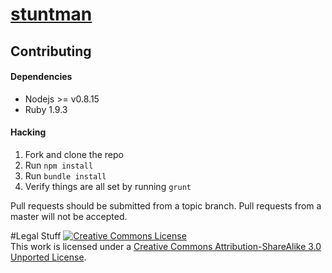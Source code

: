 [stuntman](http://gostuntman.com)
========

## Contributing


#### Dependencies
* Nodejs >= v0.8.15
* Ruby 1.9.3

#### Hacking
1. Fork and clone the repo
2. Run `npm install`
3. Run `bundle install`
4. Verify things are all set by running `grunt`

Pull requests should be submitted from a topic branch.  Pull requests from a master will not be accepted.


#Legal Stuff
<a rel="license" href="http://creativecommons.org/licenses/by-sa/3.0/"><img alt="Creative Commons License" style="border-width:0" src="http://i.creativecommons.org/l/by-sa/3.0/88x31.png" /></a><br />This work is licensed under a <a rel="license" href="http://creativecommons.org/licenses/by-sa/3.0/">Creative Commons Attribution-ShareAlike 3.0 Unported License</a>.
